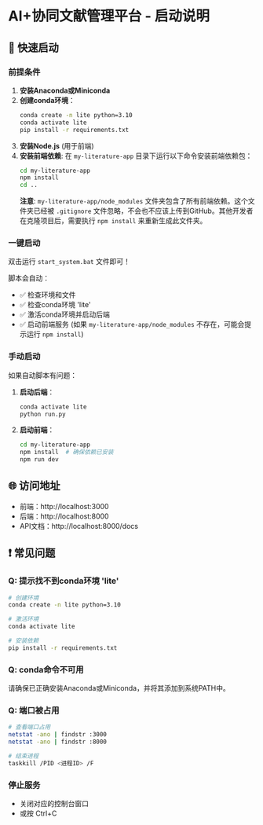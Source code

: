 # AI+协同文献管理平台 - 启动说明

## 🚀 快速启动

### 前提条件
1. **安装Anaconda或Miniconda**
2. **创建conda环境**：
   ```bash
   conda create -n lite python=3.10
   conda activate lite
   pip install -r requirements.txt
   ```
3. **安装Node.js** (用于前端)
4. **安装前端依赖**:
   在 `my-literature-app` 目录下运行以下命令安装前端依赖包：
   ```bash
   cd my-literature-app
   npm install
   cd .. 
   ```
   **注意**: `my-literature-app/node_modules` 文件夹包含了所有前端依赖。这个文件夹已经被 `.gitignore` 文件忽略，不会也不应该上传到GitHub。其他开发者在克隆项目后，需要执行 `npm install` 来重新生成此文件夹。

### 一键启动
双击运行 `start_system.bat` 文件即可！

脚本会自动：
- ✅ 检查环境和文件
- ✅ 检查conda环境 'lite'
- ✅ 激活conda环境并启动后端
- ✅ 启动前端服务 (如果 `my-literature-app/node_modules` 不存在，可能会提示运行 `npm install`)

### 手动启动
如果自动脚本有问题：

1. **启动后端**：
   ```bash
   conda activate lite
   python run.py
   ```

2. **启动前端**：
   ```bash
   cd my-literature-app
   npm install  # 确保依赖已安装
   npm run dev
   ```

## 🌐 访问地址
- 前端：http://localhost:3000
- 后端：http://localhost:8000
- API文档：http://localhost:8000/docs

## ❗ 常见问题

### Q: 提示找不到conda环境 'lite'
```bash
# 创建环境
conda create -n lite python=3.10

# 激活环境
conda activate lite

# 安装依赖
pip install -r requirements.txt
```

### Q: conda命令不可用
请确保已正确安装Anaconda或Miniconda，并将其添加到系统PATH中。

### Q: 端口被占用
```bash
# 查看端口占用
netstat -ano | findstr :3000
netstat -ano | findstr :8000

# 结束进程
taskkill /PID <进程ID> /F
```

### 停止服务
- 关闭对应的控制台窗口
- 或按 Ctrl+C 
